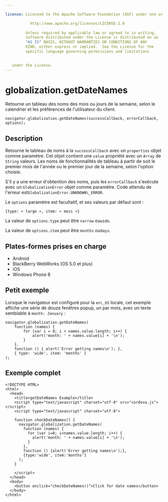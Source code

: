 ```yaml
---

license: Licensed to the Apache Software Foundation (ASF) under one or more contributor license agreements. See the NOTICE file distributed with this work for additional information regarding copyright ownership. The ASF licenses this file to you under the Apache License, Version 2.0 (the "License"); you may not use this file except in compliance with the License. You may obtain a copy of the License at

           http://www.apache.org/licenses/LICENSE-2.0
    
         Unless required by applicable law or agreed to in writing,
         software distributed under the License is distributed on an
         "AS IS" BASIS, WITHOUT WARRANTIES OR CONDITIONS OF ANY
         KIND, either express or implied.  See the License for the
         specific language governing permissions and limitations
    

   under the License.
---
```


# globalization.getDateNames

Retourne un tableau des noms des mois ou jours de la semaine, selon le calendrier et les préférences de l'utilisateur du client.

    navigator.globalization.getDateNames(successCallback, errorCallback, options);
    

## Description

Retourne le tableau de noms à la `successCallback` avec un `properties` objet comme paramètre. Cet objet contient une `value` propriété avec un `Array` de `String` valeurs. Les noms de fonctionnalités de tableau à partir de soit le premier mois de l'année ou le premier jour de la semaine, selon l'option choisie.

S'il y a une erreur d'obtention des noms, puis les `errorCallback` s'exécute avec un `GlobalizationError` objet comme paramètre. Code attendu de l'erreur est`GlobalizationError.UNKNOWN\_ERROR`.

Le `options` paramètre est facultatif, et ses valeurs par défaut sont :

    {type: « large », item: « mois »}
    

La valeur de `options.type` peut être `narrow` ou`wide`.

La valeur de `options.item` peut être `months` ou`days`.

## Plates-formes prises en charge

*   Android
*   BlackBerry WebWorks (OS 5.0 et plus)
*   iOS
*   Windows Phone 8

## Petit exemple

Lorsque le navigateur est configuré pour la `en\_US` locale, cet exemple affiche une série de douze fenêtres popup, un par mois, avec un texte semblable à `month: January` :

    navigator.globalization.getDateNames(
        function (names) {
            for (var i = 0; i < names.value.length; i++) {
                alert('month: ' + names.value[i] + '\n');
            }
        },
        function () { alert('Error getting names\n'); },
        { type: 'wide', item: 'months' }
    );
    

## Exemple complet

    <!DOCTYPE HTML>
    <html>
      <head>
        <title>getDateNames Example</title>
        <script type="text/javascript" charset="utf-8" src="cordova.js"></script>
        <script type="text/javascript" charset="utf-8">
    
        function checkDateNames() {
          navigator.globalization.getDateNames(
            function (names) {
              for (var i=0; i<names.value.length; i++) {
                alert('month: ' + names.value[i] + '\n');
              }
            },
            function () {alert('Error getting names\n');},
            {type:'wide', item:'months'}
          );
        }
    
        </script>
      </head>
      <body>
        <button onclick="checkDateNames()">Click for date names</button>
      </body>
    </html>